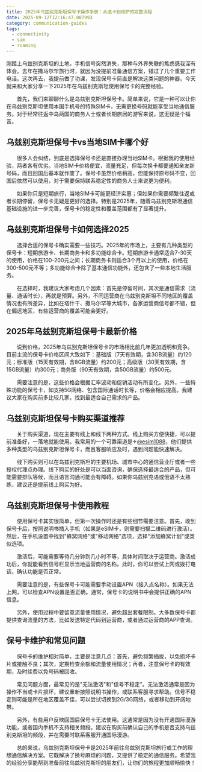 ```yaml
---
title: 2025年乌兹别克斯坦保号卡操作手册：从选卡到维护的完整流程
date: 2025-09-12T12:16:47.007993
category: communication-guides
tags:
  - connectivity
  - sim
  - roaming
---
```


刚踏上乌兹别克斯坦的土地，手机信号突然消失，那种与外界失联的焦虑感我深有体会。去年在撒马尔罕旅行时，就因为没提前准备通信方案，错过了几个重要工作电话。这次再去，我提前做了功课，发现保号卡简直是解决这类问题的神器。今天就来和大家分享一下2025年在乌兹别克斯坦使用保号卡的完整经验。

　　首先，我们来聊聊什么是乌兹别克斯坦保号卡。简单来说，它是一种可以让你在乌兹别克斯坦使用本国手机号的特殊SIM卡，无需更换号码就能享受当地通信服务。对于经常往返中乌两国的商务人士或者长期旅居的游客来说，这无疑是个福音。

## 乌兹别克斯坦保号卡vs当地SIM卡哪个好

　　很多人会纠结，到底是选择保号卡还是直接办理当地SIM卡。根据我的使用经验，两者各有优劣。当地SIM卡价格便宜，流量充足，但每次换卡都要通知亲友新号码，而且回国后基本就作废了。保号卡虽然价格稍高，但能保持原号码不变，回国后依然可以使用，对于需要保持联系稳定性的商务人士来说更为便利。

　　如果你只是短期旅行，当地SIM卡可能更经济实惠；但如果你需要频繁往返或者长期停留，保号卡无疑是更好的选择。特别是2025年，随着乌兹别克斯坦通信基础设施的进一步完善，保号卡的稳定性和覆盖范围都有了显著提升。

## 乌兹别克斯坦保号卡如何选择2025

　　选择合适的保号卡确实需要一些技巧。2025年的市场上，主要有几种类型的保号卡：短期旅游卡、长期商务卡和多功能综合卡。短期旅游卡通常适合7-30天的使用，价格在100-200元之间；长期商务卡则适合3个月以上的使用，价格在300-500元不等；多功能综合卡除了基本通信功能外，还包含了一些本地生活服务。

　　在选择时，我建议大家考虑几个因素：首先是停留时间，其次是通信需求（流量、通话时长），再就是预算。另外，不同运营商在乌兹别克斯坦不同地区的覆盖情况也有所差异，比如在塔什干、撒马尔罕等大城市，各家运营商信号都不错，但在偏远地区，有些运营商的覆盖可能会更好。

## 2025年乌兹别克斯坦保号卡最新价格

　　说到价格，2025年乌兹别克斯坦保号卡的市场相比前几年更加透明和竞争。目前主流的保号卡价格区间大致如下：基础版（7天有效期，含3GB流量）约120元；标准版（15天有效期，含8GB流量）约200元；高级版（30天有效期，含15GB流量）约300元；商务版（90天有效期，含50GB流量）约500元。

　　需要注意的是，这些价格会根据汇率波动和促销活动有所变化。另外，一些特殊功能的保号卡，如支持5G网络、包含国际通话时长等，价格会相应提高。我建议大家在购买前多比较几家，找到最适合自己需求的产品。

## 乌兹别克斯坦保号卡购买渠道推荐

　　关于购买渠道，现在主要有线上和线下两种方式。线上购买方便快捷，可以提前准备好，一落地就能使用。我常用的一个可靠渠道是✈[@esim1088](https://t.me/s/esim1088)，他们提供多种类型的乌兹别克斯坦保号卡，而且客服响应及时，遇到问题能快速解决。

　　线下购买则可以在乌兹别克斯坦的主要机场、城市中心的通信营业厅或者一些授权代理点办理。线下购买的好处是可以当面咨询，确保选择最适合的产品，但可能需要排队等候，而且语言沟通可能会有障碍。如果你乌兹别克语或俄语不太熟练，建议还是提前线上购买为好。

## 乌兹别克斯坦保号卡使用教程

　　使用保号卡其实很简单，但第一次操作时还是有些细节需要注意。首先，收到保号卡后，按照说明书插入手机（如果是eSIM卡，则需要扫描二维码进行激活）。然后，在手机设置中找到"蜂窝网络"或"移动网络"选项，选择"添加蜂窝计划"或类似选项。

　　激活后，可能需要等待几分钟到几小时不等，具体时间取决于运营商。激活成功后，你就能看到信号栏显示当地运营商的名称。此时，你可以尝试上网或拨打电话，确认功能是否正常。

　　需要注意的是，有些保号卡可能需要手动设置APN（接入点名称）。如果无法上网，可以检查APN设置是否正确。通常，保号卡的说明书中会提供正确的APN信息。

　　另外，使用过程中要留意流量使用情况，避免超出套餐限制。大多数保号卡都提供查询流量的方法，比如发送特定代码到运营商，或者通过运营商的APP查询。

## 保号卡维护和常见问题

　　保号卡的维护相对简单，主要是注意几点：首先，避免频繁插拔，以免损坏卡片或接触不良；其次，定期检查余额和流量使用情况；再者，注意保号卡的有效期，及时续费以免号码被回收。

　　常见问题方面，最常见的是"无法激活"和"信号不稳定"。无法激活通常是因为操作不当或卡片损坏，建议重新按照说明书操作，或联系客服寻求帮助。信号不稳定则可能是所在地区覆盖不佳，可以尝试切换到2G/3G网络，或者移动到开阔地带。

　　另外，有些用户反映回国后保号卡无法使用。这通常是因为没有开通国际漫游功能，或者国内手机不支持相关频段。建议在购买前确认自己的手机是否支持乌兹别克斯坦的频段，并在需要时联系客服开通国际漫游。

　　总的来说，乌兹别克斯坦保号卡是2025年前往乌兹别克斯坦旅行或工作的理想通信解决方案。它既解决了换号麻烦的问题，又提供了稳定的通信服务。希望我的经验分享能帮到准备前往乌兹别克斯坦的朋友们，让你们的旅程更加顺畅愉快！